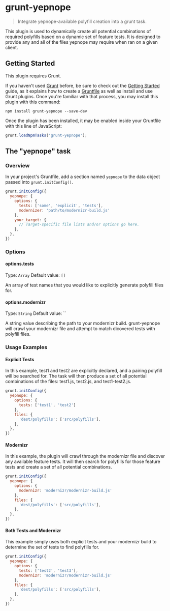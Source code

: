 # grunt-yepnope

> Integrate yepnope-available polyfill creation into a grunt task.

This plugin is used to dynamically create all potential combinations of required polyfills based on a dynamic set of feature tests.
It is designed to provide any and all of the files yepnope may require when ran on a given client.

## Getting Started
This plugin requires Grunt.

If you haven't used [Grunt](http://gruntjs.com/) before, be sure to check out the [Getting Started](http://gruntjs.com/getting-started) guide, as it explains how to create a [Gruntfile](http://gruntjs.com/sample-gruntfile) as well as install and use Grunt plugins. Once you're familiar with that process, you may install this plugin with this command:

```shell
npm install grunt-yepnope --save-dev
```

Once the plugin has been installed, it may be enabled inside your Gruntfile with this line of JavaScript:

```js
grunt.loadNpmTasks('grunt-yepnope');
```

## The "yepnope" task

### Overview
In your project's Gruntfile, add a section named `yepnope` to the data object passed into `grunt.initConfig()`.

```js
grunt.initConfig({
  yepnope: {
    options: {
      tests: ['some', 'explicit', 'tests'],
      modernizer: 'path/to/modernizr-build.js'
    },
    your_target: {
      // Target-specific file lists and/or options go here.
    },
  },
})
```

### Options

#### options.tests
Type: `Array`
Default value: `[]`

An array of test names that you would like to explicitly generate polyfill files for.

#### options.modernizr
Type: `String`
Default value: ``

A string value describing the path to your modernizr build.  grunt-yepnope will crawl your modernizr file
and attempt to match dicovered tests with polyfill files.

### Usage Examples

#### Explicit Tests
In this example, test1 and test2 are explicitly declared, and a pairing polyfill will be searched for.  The task will then produce a
set of all potential combinations of the files: test1.js, test2.js, and test1-test2.js.

```js
grunt.initConfig({
  yepnope: {
    options: {
      tests: ['test1', 'test2']
    },
    files: {
      'dest/polyfills': ['src/polyfills'],
    },
  },
})
```

#### Modernizr
In this example, the plugin will crawl through the modernizr file and discover any available feature tests.  It will then search for
polyfills for those feature tests and create a set of all potential combinations.

```js
grunt.initConfig({
  yepnope: {
    options: {
      modernizr: 'modernizr/modernizr-build.js'
    },
    files: {
      'dest/polyfills': ['src/polyfills'],
    },
  },
})
```

#### Both Tests and Modernizr
This example simply uses both explicit tests and your modernizr build to determine the set of tests to find polyfills for.

```js
grunt.initConfig({
  yepnope: {
    options: {
      tests: ['test2', 'test3'],
      modernizr: 'modernizr/modernizr-build.js'
    },
    files: {
      'dest/polyfills': ['src/polyfills'],
    },
  },
})
```